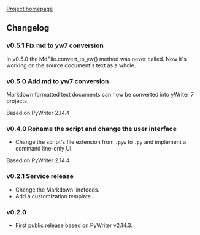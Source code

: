 [Project homepage](index.md)

## Changelog

### v0.5.1 Fix md to yw7 conversion

In v0.5.0 the MdFile.convert_to_yw() method was never called.
Now it's working on the source document's text as a whole.


### v0.5.0 Add md to yw7 conversion

Markdown formatted text documents can now be converted into yWriter 7 projects.

Based on PyWriter 2.14.4


### v0.4.0 Rename the script and change the user interface

- Change the script's file extension from `.pyw` to `.py` and implement a command line-only UI.

Based on PyWriter 2.14.4


### v0.2.1 Service release

* Change the Markdown linefeeds.
* Add a customization template


### v0.2.0
* First public release based on PyWriter v2.14.3.

